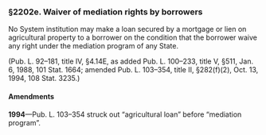 ### §2202e. Waiver of mediation rights by borrowers ###

No System institution may make a loan secured by a mortgage or lien on agricultural property to a borrower on the condition that the borrower waive any right under the mediation program of any State.

(Pub. L. 92–181, title IV, §4.14E, as added Pub. L. 100–233, title V, §511, Jan. 6, 1988, 101 Stat. 1664; amended Pub. L. 103–354, title II, §282(f)(2), Oct. 13, 1994, 108 Stat. 3235.)

#### Amendments ####

**1994**—Pub. L. 103–354 struck out “agricultural loan” before “mediation program”.